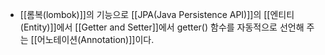 - [[롬복(lombok)]]의 기능으로 [[JPA(Java Persistence API)]]의 [[엔티티(Entity)]]에서 [[Getter and Setter]]에서 getter() 함수를 자동적으로 선언해 주는 [[어노테이션(Annotation)]]이다.